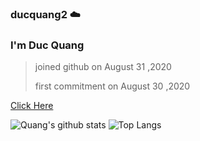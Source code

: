 ### ducquang2 ☁️

<h3>I'm Duc Quang</h3>


>joined github on August 31 ,2020
>
>first commitment on August 30 ,2020


[Click Here](https://www.linkedin.com/in/duc-quang/)

![Quang's github stats](https://github-readme-stats.vercel.app/api?username=ducquang2&show_icons=true&theme=merko) ![Top Langs](https://github-readme-stats.vercel.app/api/top-langs/?username=ducquang2&layout=compact)


